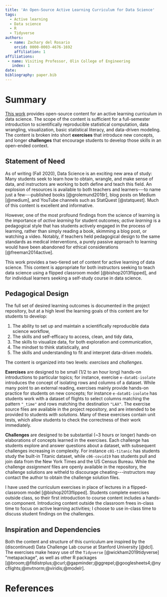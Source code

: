 ```yaml
---
title: 'An Open-Source Active Learning Curriculum for Data Science'
tags:
  - Active learning
  - Data science
  - R
  - Tidyverse
authors:
  - name: Zachary del Rosario
    orcid: 0000-0003-4676-1692
    affiliation: 1
affiliations:
 - name: Visiting Professor, Olin College of Engineering
   index: 1
date:
bibliography: paper.bib
---
```


# Summary

[This work](https://github.com/zdelrosario/data-science-curriculum) provides
open-source content for an active learning curriculum in data science. The scope
of the content is sufficient for a full-semester introduction to scientifically
reproducible statistical computation, data wrangling, visualization, basic
statistical literacy, and data-driven modeling. The content is broken into short
**exercises** that introduce new concepts, and longer **challenges** that
encourage students to develop those skills in an open-ended context.

## Statement of Need

As of writing (Fall 2020), Data Science is an exciting new area of study: Many
students seek to learn how to obtain, wrangle, and make sense of data, and
instructors are working to both define and teach this field. An explosion of
resources is available to both teachers and learners---to name just a
few---published books [@grolemund2018r], blog posts on Medium [@medium], and
YouTube channels such as StatQuest [@statquest]. Much of this content is
excellent and informative.

However, one of the most profound findings from the science of learning is the
importance of *active learning* for student outcomes; *active learning* is a
pedagogical style that has students actively engaged in the process of learning,
rather than simply reading a book, skimming a blog post, or watching a video.
Notably, if teachers held pedagogical design to the same standards as medical
interventions, a purely passive approach to learning would have been abandoned
for ethical considerations [@freeman2014active].

This work provides a two-tiered set of content for active learning of data
science. This content is appropriate for both instructors seeking to teach data
science using a flipped classroom model [@bishop2013flipped], and for individual
learners seeking a self-study course in data science.

## Pedagogical Design

The full set of desired learning outcomes is documented in the project
repository, but at a high level the learning goals of this content are for
students to develop:

1. The ability to set up and maintain a scientifically reproducible data science workflow,
2. The skills and self-efficacy to access, clean, and tidy data,
3. The skills to visualize data, for both exploration and communication,
4. The mindset to think statistically, and
5. The skills and understanding to fit and interpret data-driven models.

The content is organized into two levels: *exercises* and *challenges*.

**Exercises** are designed to be small (1/2 to an hour long) hands-on
introductions to particular topics; for instance, exercise `e-data01-isolate`
introduces the concept of isolating rows and columns of a dataset. While many
point to an external reading, exercises mainly provide hands-on practice for
students on new concepts; for instance `e-data01-isolate` has students work with
a dataset of flights to select columns matching the pattern `"_time"` and rows
matching the destination `"LAX"`. The exercise source files are available in the
project repository, and are intended to be provided to students *with
solutions*. Many of these exercises contain unit tests, which allow students to
check the correctness of their work immediately.

**Challenges** are designed to be substantial (~3 hours or longer) hands-on
elaborations of concepts learned in the exercises. Each challenge has students
explore and answer questions about a dataset, with subsequent challenges
increasing in complexity. For instance `c01-titanic` has students study the
built-in Titanic dataset, while `c06-covid19` has students pull and join data
from the New York Times and the US Census Bureau. While the challenge
*assignment* files are openly available in the repository, the challenge
solutions are witheld to discourage cheating---instructors may contact the
author to obtain the challenge solution files.

I have used the curriculum exercises in place of lectures in a flipped-classroom
model [@bishop2013flipped]. Students complete exercises outside class, so their
first introduction to course content includes a hands-on component. Introducing
content outside the classroom frees in-class time to focus on active learning
activities; I choose to use in-class time to discuss student findings on the
challenges.

## Inspiration and Dependencies

Both the content and structure of this curriculum are inspired by the
(discontinued) Data Challenge Lab course at Stanford University [@dcl]. The
exercises make heavy use of the `Tidyverse` [@wickham2019tidyverse]
"metapackage", as well as other R packages
[@broom;@fitdistrplus;@curl;@gapminder;@ggrepel;@googlesheets4;@nycflights;@mvtnorm;@viridis;@modelr].

# References
